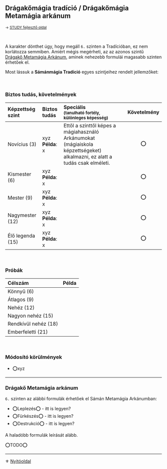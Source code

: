 ## Drágakőmágia tradíció / Drágakőmágia Metamágia arkánum

<sub>→ [STUDY fejlesztő oldal](https://github.com/kaktusztea/szilankrpg/wiki/STUDY.magiatradicio.samanmagia)</sub>

<br />

A karakter dönthet úgy, hogy megáll `6.` szinten a Tradícióban, ez nem korlátozza semmiben. Amiért mégis megérheti, az az azonos szintű [Drágakő Metamágia Arkánum](#dr%C3%A1gak%C5%91-metam%C3%A1gia-ark%C3%A1num), aminek nehezebb formulái magasabb szinten érhetőek el.

Most lássuk a **Sámánmágia Tradíció** egyes szintjeihez rendelt jellemzőket:

<br />

### Biztos tudás, követelmények

| Képzettség szint | Biztos tudás            | Speciális <br /> <sub>(tanulható fortély, különleges  képesség)</sub>                                                       | Követelmény |
|:---------------- |:----------------------- |:--------------------------------------------------------------------------------------------------------------------------- |:-----------:|
| Novícius (3)     | xyz <br /> **Példa**: x | Ettől a szinttől képes a mágiahasználó Arkánumokat (mágiaiskola képzettségeket) alkalmazni, ez alatt a tudás csak elméleti. |     ⭕      |
| Kismester (6)    | xyz <br /> **Példa**: x |                                                                                                                             |     ⭕      |
| Mester (9)       | xyz <br /> **Példa**: x |                                                                                                                             |     ⭕      |
| Nagymester (12)  | xyz <br /> **Példa**: x |                                                                                                                             |     ⭕      |
| Élő legenda (15) | xyz <br /> **Példa**: x |                                                                                                                             |     ⭕      |

<br />

### Próbák

| Célszám              | Példa |
|:-------------------- |:----- |
| Könnyű       (6)     |       |
| Átlagos      (9)     |       |
| Nehéz        (12)    |       |
| Nagyon nehéz (15)    |       |
| Rendkívül nehéz (18) |       |
| Emberfeletti (21)    |       |

<br />

### Módosító körülmények

- ⭕xyz

---
### Drágakő Metamágia arkánum

`6.` szinten az alábbi formulák érhetőek el Sámán Metamágia Arkánumban:
- ⭕Leplezés⭕ - itt is legyen?
- ⭕Fürkészés⭕ - itt is legyen?
- ⭕Destrukció⭕ - itt is legyen?

A haladóbb formulák leírását alább.

⭕TODO⭕

---

⚜️ [Nyitóoldal](start.md#5-trad%C3%ADci%C3%B3k)
